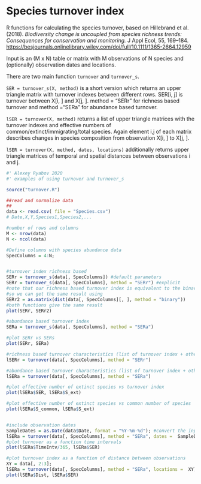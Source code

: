 # Species turnover index
R functions for calculating the species turnover, based on Hillebrand et al. (2018). *Biodiversity change is uncoupled from species richness trends: Consequences for conservation and monitoring.* J Appl Ecol, 55, 169–184. https://besjournals.onlinelibrary.wiley.com/doi/full/10.1111/1365-2664.12959

Input is an (M x N) table or matrix with M observations of N species and (optionally) observation dates and locations.

There are two main function  `turnover` and `turnover_s`.

`SER = turnover_s(X, method)` is a short version which returns an upper triangle matrix with turnover indexes between different rows. SER[i, j] is turnover between X[i, ] and X[j, ]. 
method = “SERr” for richness based turnover and method =“SERa” for abundance based turnover.

`lSER = turnover(X, method)` returns a list of upper triangle matrices with the turnover indexes and  effective numbers of common/extinct/immigrating/total species. Again element i,j of each matrix describes changes in species composition from observation X[i, ] to X[j, ].

`lSER = turnover(X, method, dates, locations)` additionally returns upper triangle matrices of temporal and spatial distances between observations i and j.



```R
#' Alexey Ryabov 2020
#' examples of using turnover and turnover_s

source("turnover.R")

##read and normalize data
##
data <- read.csv( file = "Species.csv")
# Date,X,Y,Species1,Species2,...

#number of rows and columns
M <- nrow(data)
N <- ncol(data)

#Define columns with species abundance data
SpecColumns = 4:N;


#turnover index richness based 
SERr = turnover_s(data[, SpecColumns]) #default parameters
SERr = turnover_s(data[, SpecColumns], method = "SERr") #explicit
#note that our richness based turnover index is equivalent to the binary distance in R
#so we can get the same result using 
SERr2 = as.matrix(dist(data[, SpecColumns][, ], method = "binary"))
#both functions give the same result
plot(SERr, SERr2)

#abundance based turnover index 
SERa = turnover_s(data[, SpecColumns], method = "SERa")

#plot SERr vs SERs
plot(SERr, SERa)

#richness based turnover characteristics (list of turnover index + other metrics)
lSERr = turnover(data[, SpecColumns], method = "SERr") 

#abundance based turnover characteristics (list of turnover index + other metrics) 
lSERa = turnover(data[, SpecColumns], method = "SERa")

#plot effective number of extinct species vs turnover index
plot(lSERa$SER, lSERa$S_ext)

#plot effective number of extinct species vs common number of species
plot(lSERa$S_common, lSERa$S_ext)


#include observation dates
SampleDates = as.Date(data$Date, format = "%Y-%m-%d"); #convert the input dates from string into class "date"
lSERa = turnover(data[, SpecColumns], method = "SERa", dates =  SampleDates)
#plot turnover as a function time intervals
plot(lSERa$TimeIntv/365, lSERa$SER)

#plot turnover index as a function of distance between observations
XY = data[, 2:3]; 
lSERa = turnover(data[, SpecColumns], method = "SERa", locations =  XY)
plot(lSERa$Dist, lSERa$SER)

```

